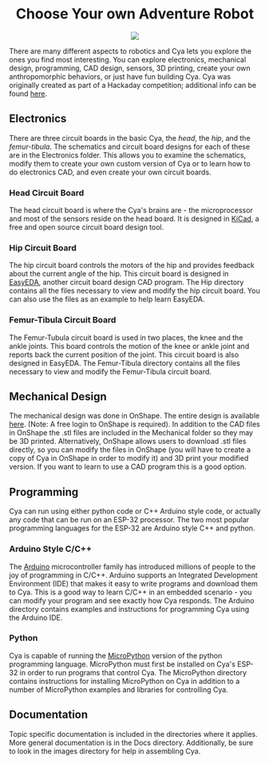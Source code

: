 <h1 align="center">Choose Your own Adventure Robot</h1>
<p align="center">
  <img src="https://user-images.githubusercontent.com/34964678/138538713-a7e72414-160c-42ff-8357-d56fdd33e000.jpg" />
</p>

There are many different aspects to robotics and Cya lets you explore the ones you find most interesting. You can explore electronics, mechanical design, programming, CAD design, sensors, 3D printing, create your own anthropomorphic behaviors, or just have fun building Cya. Cya was originally created as part of a Hackaday competition; additional info can be found [here](https://hackaday.io/project/181010-choose-your-own-adventure-bot).

## Electronics
There are three circuit boards in the basic Cya, the _head_, the _hip_, and the _femur-tibula_. The schematics and circuit board designs for each of these are in the Electronics folder. This allows you to examine the schematics, modify them to create your own custom version of Cya or to learn how to do electronics CAD, and even create your own circuit boards.

### Head Circuit Board
The head circuit board is where the Cya's brains are - the microprocessor and most of the sensors reside on the head board. It is designed in [KiCad](https://www.kicad.org/), a free and open source circuit board design tool.

### Hip Circuit Board
The hip circuit board controls the motors of the hip and provides feedback about the current angle of the hip. This circuit board is designed in [EasyEDA](https://easyeda.com/), another circuit board design CAD program. The Hip directory contains all the files necessary to view and modify the hip circuit board. You can also use the files as an example to help learn EasyEDA.

### Femur-Tibula Circuit Board
The Femur-Tubula circuit board is used in two places, the knee and the ankle joints. This board controls the motion of the knee or ankle joint and reports back the current position of the joint. This circuit board is also designed in EasyEDA. The Femur-Tibula directory contains all the files necessary to view and modify the Femur-Tibula circuit board.

## Mechanical Design
The mechanical design was done in OnShape. The entire design is available [here](https://cad.onshape.com/documents/090e28431662267442a38c78/w/26598236b7b4ff63fa80c892/e/632ca0c0b54aa3744d249046). (Note: A free login to OnShape is required). In addition to the CAD files in OnShape the .stl files are included in the Mechanical folder so they may be 3D printed. Alternatively, OnShape allows users to download .stl files directly, so you can modify the files in OnShape (you will have to create a copy of Cya in OnShape in order to modify it) and 3D print your modified version. If you want to learn to use a CAD program this is a good option.

## Programming
Cya can run using either python code or C++ Arduino style code, or actually any code that can be run on an ESP-32 processor. The two most popular programming languages for the ESP-32 are Arduino style C++ and python.

### Arduino Style C/C++
The [Arduino](https://www.arduino.cc/) microcontroller family has introduced millions of people to the joy of programming in C/C++. Arduino supports an Integrated Development Environment (IDE) that makes it easy to write programs and download them to Cya. This is a good way to learn C/C++ in an embedded scenario - you can modify your program and see exactly how Cya responds. The Arduino directory contains examples and instructions for programming Cya using the Arduino IDE.

### Python
Cya is capable of running the [MicroPython](https://micropython.org/) version of the python programming language. MicroPython must first be installed on Cya's ESP-32 in order to run programs that control Cya. The MicroPython directory contains instructions for installing MicroPython on Cya in addition to a number of MicroPython examples and libraries for controlling Cya.

## Documentation
Topic specific documentation is included in the directories where it applies. More general documentation is in the Docs directory. Additionally, be sure to look in the images directory for help in assembling Cya.


